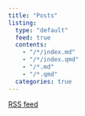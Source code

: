 ```yaml
---
title: "Posts"
listing:
  type: "default"
  feed: true
  contents:
    - "/*/index.md"
    - "/*/index.qmd"
    - "/*.md"
    - "/*.qmd"
  categories: true
---
```


[RSS feed](index.xml)
